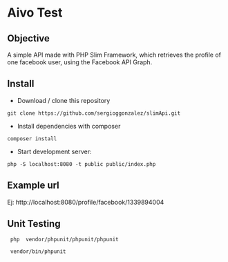 # Aivo Test

## Objective

A simple API made with PHP Slim Framework, which retrieves the profile of one facebook user, using the Facebook API Graph.

## Install

- Download / clone this repository

```shell
git clone https://github.com/sergioggonzalez/slimApi.git
```

- Install dependencies with composer

```shell
composer install
```

- Start development server:
```shell
php -S localhost:8080 -t public public/index.php
```

## Example url

Ej: http://localhost:8080/profile/facebook/1339894004

## Unit Testing

```shell
 php  vendor/phpunit/phpunit/phpunit
```

```shell
 vendor/bin/phpunit
```
